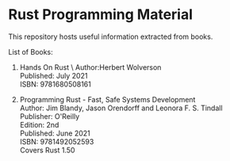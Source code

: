 # Rust Programming Material

This repository hosts useful information extracted from books.

List of Books:

1) Hands On Rust \ 
	Author:Herbert Wolverson \
	Published: July 2021 \
	ISBN: 9781680508161

2) Programming Rust - Fast, Safe Systems Development \
    Author: Jim Blandy, Jason Orendorff and Leonora F. S. Tindall \
    Publisher: O'Reilly \
    Edition: 2nd \
    Published: June 2021 \
    ISBN: 9781492052593 \
    Covers Rust 1.50
